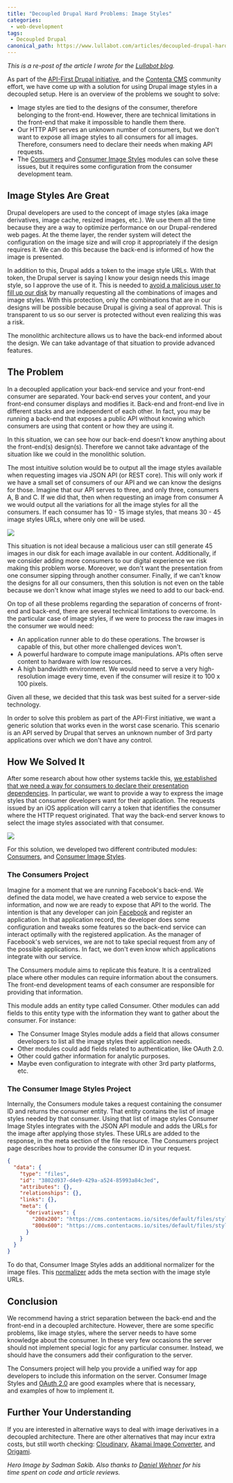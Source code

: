 ```yaml
---
title: "Decoupled Drupal Hard Problems: Image Styles"
categories:
 - web-development
tags:
 - Decoupled Drupal
canonical_path: https://www.lullabot.com/articles/decoupled-drupal-hard-problems-image-styles
---
```

_This is a re-post of the article I wrote for the [Lullabot blog](https://www.lullabot.com/articles/decoupled-drupal-hard-problems-image-styles)._

As part of the <a href="https://www.drupal.org/node/2757967">API-First Drupal initiative</a>, and the <a href="http://www.contentacms.org">Contenta CMS</a> community effort, we have come up with a solution for using Drupal image styles in a decoupled setup. Here is an overview of the problems we sought to solve:

<ul>
	<li>Image styles are tied to the designs of the consumer, therefore belonging to the front-end. However, there are technical limitations in the front-end that make it impossible to handle them there.</li>
	<li>Our HTTP API serves an unknown number of consumers, but we don't want to expose all image styles to all consumers for all images. Therefore, consumers need to declare their needs when making API requests.</li>
	<li>The <a href="https://drupal.org/project/consumers">Consumers</a> and <a href="https://drupal.org/project/consumer_image_styles">Consumer Image Styles</a> modules can solve these issues, but it requires some configuration from the consumer development team.</li>
</ul>

<h2>Image Styles Are Great</h2>

Drupal developers are used to the concept of image styles (aka image derivatives, image cache, resized images, etc.). We use them all the time because they are a way to optimize performance on our Drupal-rendered web pages. At the theme layer, the render system will detect the configuration on the image size and will crop it appropriately if the design requires it. We can do this because the back-end is informed of how the image is presented.

In addition to this, Drupal adds a token to the image style URLs. With that token, the Drupal server is saying I know your design needs this image style, so I approve the use of it. This is needed to <a href="https://www.drupal.org/forum/newsletters/security-advisories-for-drupal-core/2013-02-20/sa-core-2013-002-drupal-core-denial">avoid a malicious user to fill up our disk</a> by manually requesting all the combinations of images and image styles. With this protection, only the combinations that are in our designs will be possible because Drupal is giving a seal of approval. This is transparent to us so our server is protected without even realizing this was a risk.

The monolithic architecture allows us to have the back-end informed about the design. We can take advantage of that situation to provide advanced features.

<h2>The Problem</h2>

In a decoupled application your back-end service and your front-end consumer are separated. Your back-end serves your content, and your front-end consumer displays and modifies it. Back-end and front-end live in different stacks and are independent of each other. In fact, you may be running a back-end that exposes a public API without knowing which consumers are using that content or how they are using it.

In this situation, we can see how our back-end doesn't know anything about the front-end(s) design(s). Therefore we cannot take advantage of the situation like we could in the monolithic solution.

The most intuitive solution would be to output all the image styles available when requesting images via JSON API (or REST core). This will only work if we have a small set of consumers of our API and we can know the designs for those. Imagine that our API serves to three, and only three, consumers A, B and C. If we did that, then when requesting an image from consumer A we would output all the variations for all the image styles for all the consumers. If each consumer has 10 - 15 image styles, that means 30 - 45 image styles URLs, where only one will be used.

![](/assets/images/screen_shot_2017-10-25_at_5.27.46_pm.png)

This situation is not ideal because a malicious user can still generate 45 images in our disk for each image available in our content. Additionally, if we consider adding more consumers to our digital experience we risk making this problem worse. Moreover, we don't want the presentation from one consumer sipping through another consumer. Finally, if we can't know the designs for all our consumers, then this solution is not even on the table because we don't know what image styles we need to add to our back-end.

On top of all these problems regarding the separation of concerns of front-end and back-end, there are several technical limitations to overcome. In the particular case of image styles, if we were to process the raw images in the consumer we would need:

<ul>
	<li>An application runner able to do these operations. The browser is capable of this, but other more challenged devices won't.</li>
	<li>A powerful hardware to compute image manipulations. APIs often serve content to hardware with low resources.</li>
	<li>A high bandwidth environment. We would need to serve a very high-resolution image every time, even if the consumer will resize it to 100 x 100 pixels.</li>
</ul>

Given all these, we decided that this task was best suited for a server-side technology.

In order to solve this problem as part of the API-First initiative, we want a generic solution that works even in the worst case scenario. This scenario is an API served by Drupal that serves an unknown number of 3rd party applications over which we don't have any control.

<h2>How We Solved It</h2>

After some research about how other systems tackle this, <a href="http://www.youtube.com/c/Mateu-e0ipso">we established that we need a way for consumers to declare their presentation dependencies</a>. In particular, we want to provide a way to express the image styles that consumer developers want for their application. The requests issued by an iOS application will carry a token that identifies the consumer where the HTTP request originated. That way the back-end server knows to select the image styles associated with that consumer.

![](/assets/images/screen_shot_2017-10-25_at_5.34.37_pm.png)

For this solution, we developed two different contributed modules: <a href="https://www.drupal.org/project/consumers">Consumers</a>, and <a href="https://www.drupal.org/project/consumer_image_styles">Consumer Image Styles</a>.

<h3>The Consumers Project</h3>

Imagine for a moment that we are running Facebook's back-end. We defined the data model, we have created a web service to expose the information, and now we are ready to expose that API to the world. The intention is that any developer can join <a href="http://developer.facebook.com">Facebook</a> and register an application. In that application record, the developer does some configuration and tweaks some features so the back-end service can interact optimally with the registered application. As the manager of Facebook's web services, we are not to take special request from any of the possible applications. In fact, we don't even know which applications integrate with our service.

The Consumers module aims to replicate this feature. It is a centralized place where other modules can require information about the consumers. The front-end development teams of each consumer are responsible for providing that information.

This module adds an entity type called Consumer. Other modules can add fields to this entity type with the information they want to gather about the consumer. For instance:

<ul>
	<li>The Consumer Image Styles module adds a field that allows consumer developers to list all the image styles their application needs.</li>
	<li>Other modules could add fields related to authentication, like OAuth 2.0.</li>
	<li>Other could gather information for analytic purposes.</li>
	<li>Maybe even configuration to integrate with other 3rd party platforms, etc.</li>
</ul>

<h3>The Consumer Image Styles Project</h3>

Internally, the Consumers module takes a request containing the consumer ID and returns the consumer entity. That entity contains the list of image styles needed by that consumer. Using that list of image styles Consumer Image Styles integrates with the JSON API module and adds the URLs for the image after applying those styles. These URLs are added to the response, in the meta section of the file resource. The Consumers project page describes how to provide the consumer ID in your request.

```json
{
  "data": {
    "type": "files",
    "id": "3802d937-d4e9-429a-a524-85993a84c3ed",
    "attributes": {},
    "relationships": {},
    "links": {},
    "meta": {
      "derivatives": {
        "200x200": "https://cms.contentacms.io/sites/default/files/styles/200x200/public/boyFYUN8.png?itok=Pbmn7Tyt",
        "800x600": "https://cms.contentacms.io/sites/default/files/styles/800x600/public/boyFYUN8.png?itok=Pbmn7Tyt"
      }
    }
  }
}
```

To do that, Consumer Image Styles adds an additional normalizer for the image files. This <a href="https://www.lullabot.com/articles/using-the-serialization-system-in-drupal">normalizer</a> adds the meta section with the image style URLs.

<h2>Conclusion</h2>

We recommend having a strict separation between the back-end and the front-end in a decoupled architecture. However, there are some specific problems, like image styles, where the server needs to have some knowledge about the consumer. In these very few occasions the server should not implement special logic for any particular consumer. Instead, we should have the consumers add their configuration to the server.

The Consumers project will help you provide a unified way for app developers to include this information on the server. Consumer Image Styles and <a href="https://www.drupal.org/project/simple_oauth">OAuth 2.0</a> are good examples where that is necessary, and&nbsp;examples of how to implement it.

<h2>Further Your Understanding</h2>

If you are interested in alternative ways to deal with image derivatives in a decoupled architecture. There are other alternatives that may incur extra costs, but still worth checking: <a href="https://cloudinary.com">Cloudinary</a>, <a href="http://tech.akamai.com/image_converter/">Akamai Image Converter</a>, and <a href="https://www.ft.com/__origami/service/image/v2">Origami</a>.

<em>Hero Image by&nbsp;Sadman Sakib. Also thanks to <a href="https://twitter.com/da_wehner">Daniel Wehner</a>&nbsp;for his time&nbsp;spent on&nbsp;code and article reviews.</em>

